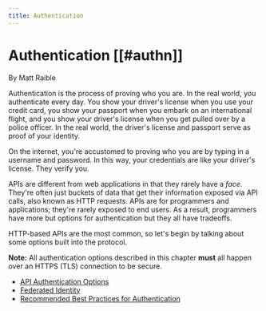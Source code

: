 ```yaml
---
title: Authentication
---
```

# Authentication [[#authn]]

<div class="chapter-author">By Matt Raible</div>

Authentication is the process of proving who you are. In the real world, you authenticate every day. You show your driver's license when you use your credit card, you show your passport when you embark on an international flight, and you show your driver's license when you get pulled over by a police officer. In the real world, the driver's license and passport serve as proof of your identity.

On the internet, you're accustomed to proving who you are by typing in a username and password. In this way, your credentials are like your driver's license. They verify you.

APIs are different from web applications in that they rarely have a *face*. They're often just buckets of data that get their information exposed via API calls, also known as HTTP requests. APIs are for programmers and applications; they're rarely exposed to end users. As a result, programmers have more but options for authentication but they all have tradeoffs.

HTTP-based APIs are the most common, so let's begin by talking about some options built into the protocol.

**Note:** All authentication options described in this chapter **must** all happen over an HTTPS (TLS) connection to be secure.




<section class="chapter-subsection-list"><ul><li><a href="/books/api-security/authn/api-authentication-options">API Authentication Options</a></li><li><a href="/books/api-security/authn/federated">Federated Identity</a></li><li><a href="/books/api-security/authn/best-practices">Recommended Best Practices for Authentication</a></li></ul></section>
